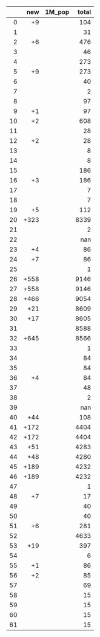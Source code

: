 |    |   new | 1M_pop   |   total |
|---:|------:|:---------|--------:|
|  0 |    +9 |          |     104 |
|  1 |       |          |      31 |
|  2 |    +6 |          |     476 |
|  3 |       |          |      46 |
|  4 |       |          |     273 |
|  5 |    +9 |          |     273 |
|  6 |       |          |      40 |
|  7 |       |          |       2 |
|  8 |       |          |      97 |
|  9 |    +1 |          |      97 |
| 10 |    +2 |          |     608 |
| 11 |       |          |      28 |
| 12 |    +2 |          |      28 |
| 13 |       |          |       8 |
| 14 |       |          |       8 |
| 15 |       |          |     186 |
| 16 |    +3 |          |     186 |
| 17 |       |          |       7 |
| 18 |       |          |       7 |
| 19 |    +5 |          |     112 |
| 20 |  +323 |          |    8339 |
| 21 |       |          |       2 |
| 22 |       |          |     nan |
| 23 |    +4 |          |      86 |
| 24 |    +7 |          |      86 |
| 25 |       |          |       1 |
| 26 |  +558 |          |    9146 |
| 27 |  +558 |          |    9146 |
| 28 |  +466 |          |    9054 |
| 29 |   +21 |          |    8609 |
| 30 |   +17 |          |    8605 |
| 31 |       |          |    8588 |
| 32 |  +645 |          |    8566 |
| 33 |       |          |       1 |
| 34 |       |          |      84 |
| 35 |       |          |      84 |
| 36 |    +4 |          |      84 |
| 37 |       |          |      48 |
| 38 |       |          |       2 |
| 39 |       |          |     nan |
| 40 |   +44 |          |     108 |
| 41 |  +172 |          |    4404 |
| 42 |  +172 |          |    4404 |
| 43 |   +51 |          |    4283 |
| 44 |   +48 |          |    4280 |
| 45 |  +189 |          |    4232 |
| 46 |  +189 |          |    4232 |
| 47 |       |          |       1 |
| 48 |    +7 |          |      17 |
| 49 |       |          |      40 |
| 50 |       |          |      40 |
| 51 |    +6 |          |     281 |
| 52 |       |          |    4633 |
| 53 |   +19 |          |     397 |
| 54 |       |          |       6 |
| 55 |    +1 |          |      86 |
| 56 |    +2 |          |      85 |
| 57 |       |          |      69 |
| 58 |       |          |      15 |
| 59 |       |          |      15 |
| 60 |       |          |      15 |
| 61 |       |          |      15 |